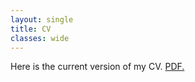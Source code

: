 ```yaml
---
layout: single
title: CV
classes: wide
---
```


Here is the current version of my CV. <a href="https://komalagrawal033.github.io/master/Komal_Resume.pdf" target="_blank">PDF.</a>



